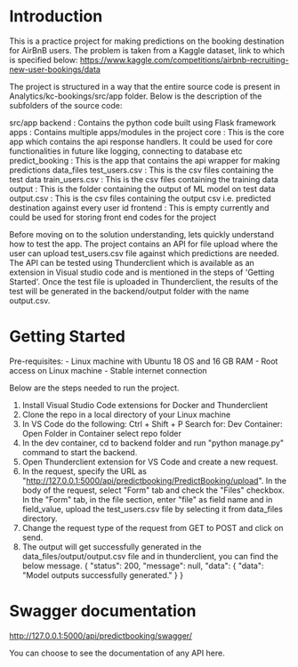 # Introduction

This is a practice project for making predictions on the booking destination for AirBnB users. The problem is taken from a Kaggle dataset, link to which is specified below:
https://www.kaggle.com/competitions/airbnb-recruiting-new-user-bookings/data

The project is structured in a way that the entire source code is present in Analytics/kc-bookings/src/app folder. Below is the description of the subfolders of the source code:

src/app
    backend                           : Contains the python code built using Flask framework
        apps                          : Contains multiple apps/modules in the project
            core                      : This is the core app which contains the api response handlers. It could be used for core functionalities in future                 like logging, connecting to database etc
            predict_booking           : This is the app that contains the api wrapper for making predictions
        data_files
            test_users.csv            : This is the csv files containing the test data
            train_users.csv           : This is the csv files containing the training data
            output                    : This is the folder containing the output of ML model on test data
                output.csv            : This is the csv files containing the output csv i.e. predicted destination against every user id
    frontend                          : This is empty currently and could be used for storing front end codes for the project


Before moving on to the solution understanding, lets quickly understand how to test the app. The project contains an API for file upload where the user can upload test_users.csv file against which predictions are needed. The API can be tested using Thunderclient which is available as an extension in Visual studio code and is mentioned in the steps of 'Getting Started'. Once the test file is uploaded in Thunderclient, the results of the test will be generated in the backend/output folder with the name output.csv.

# Getting Started

Pre-requisites:
    - Linux machine with Ubuntu 18 OS and 16 GB RAM
    - Root access on Linux machine
    - Stable internet connection

Below are the steps needed to run the project.
1. Install Visual Studio Code extensions for Docker and Thunderclient
2. Clone the repo in a local directory of your Linux machine
3. In VS Code do the following:
    Ctrl + Shift + P
    Search for: Dev Container: Open Folder in Container
    select repo folder
4. In the dev container, cd to backend folder and run "python manage.py" command to start the backend.
5. Open Thunderclient extension for VS Code and create a new request.
6. In the request, specify the URL as "http://127.0.0.1:5000/api/predictbooking/PredictBooking/upload". In the body of the request, select "Form" tab and check the "Files" checkbox. In the "Form" tab, in the file section, enter "file" as field name and in field_value, upload the test_users.csv file by selecting it from data_files directory.
7. Change the request type of the request from GET to POST and click on send.
8. The output will get successfully generated in the data_files/output/output.csv file and in thunderclient, you can find the below message.
{
  "status": 200,
  "message": null,
  "data": {
    "data": "Model outputs successfully generated."
  }
}


# Swagger documentation

http://127.0.0.1:5000/api/predictbooking/swagger/

You can choose to see the documentation of any API here.
